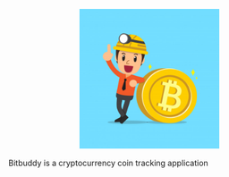
<p align="center"> 
<img src="https://github.com/jaaaxsonmh/Bitbuddy/blob/master/images/bitbuddylogo.jpg?raw=true" width="250" height="250">
</p>

Bitbuddy is a cryptocurrency coin tracking application

